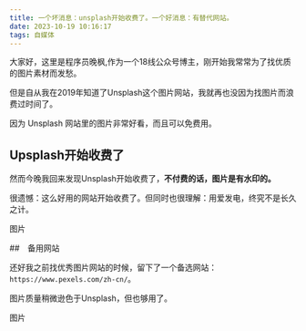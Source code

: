 ```yaml
---
title: 一个坏消息：unsplash开始收费了。一个好消息：有替代网站。
date: 2023-10-19 10:16:17
tags: 自媒体
---
```



大家好，这里是程序员晚枫,作为一个18线公众号博主，刚开始我常常为了找优质的图片素材而发愁。


但是自从我在2019年知道了Unsplash这个图片网站，我就再也没因为找图片而浪费过时间了。

因为 Unsplash 网站里的图片非常好看，而且可以免费用。

## Upsplash开始收费了

然而今晚我回来发现Unsplash开始收费了，**不付费的话，图片是有水印的。**

很遗憾：这么好用的网站开始收费了。但同时也很理解：用爱发电，终究不是长久之计。

图片


##　备用网站


还好我之前找优秀图片网站的时候，留下了一个备选网站：``https://www.pexels.com/zh-cn/``。

图片质量稍微逊色于Unsplash，但也够用了。

图片









